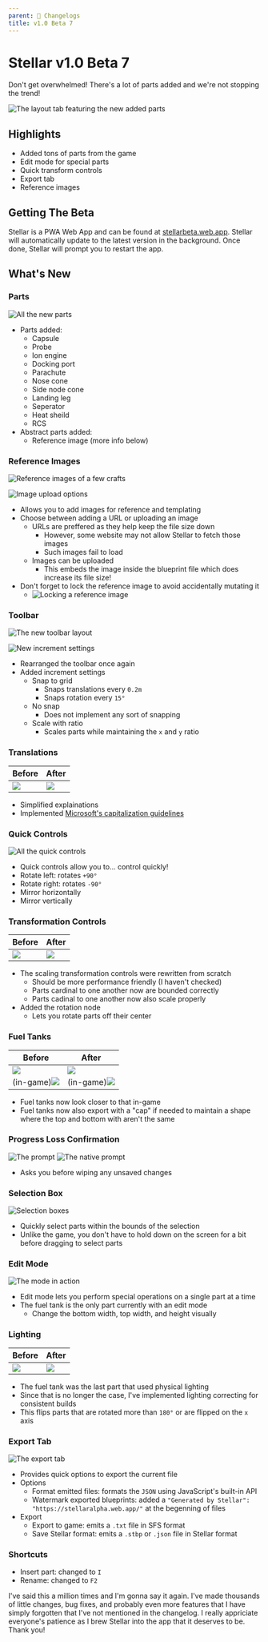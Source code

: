 ```yaml
---
parent: 📃 Changelogs
title: v1.0 Beta 7
---
```


# Stellar v1.0 Beta 7

Don't get overwhelmed! There's a lot of parts added and we're not stopping the trend!

![The layout tab featuring the new added parts](https://i.imgur.com/Lg7qrJA.png)

## Highlights

- Added tons of parts from the game
- Edit mode for special parts
- Quick transform controls
- Export tab
- Reference images

## Getting The Beta

Stellar is a PWA Web App and can be found at [stellarbeta.web.app](https://setllarbeta.web.app). Stellar will automatically update to the latest version in the background. Once done, Stellar will prompt you to restart the app.

## What's New

### Parts

![All the new parts](https://i.imgur.com/XLbNHxr.png)

- Parts added:
  - Capsule
  - Probe
  - Ion engine
  - Docking port
  - Parachute
  - Nose cone
  - Side node cone
  - Landing leg
  - Seperator
  - Heat sheild
  - RCS
- Abstract parts added:
  - Reference image (more info below)

### Reference Images

![Reference images of a few crafts](https://i.imgur.com/u83bIeA.png)

![Image upload options](https://i.imgur.com/inAjAV9.png)

- Allows you to add images for reference and templating
- Choose between adding a URL or uploading an image
  - URLs are preffered as they help keep the file size down
    - However, some website may not allow Stellar to fetch those images
    - Such images fail to load
  - Images can be uploaded
    - This embeds the image inside the blueprint file which does increase its file size!
- Don't forget to lock the reference image to avoid accidentally mutating it
  - ![Locking a reference image](https://i.imgur.com/Ezcoe3h.png)

### Toolbar

![The new toolbar layout](https://i.imgur.com/c9dwm5T.png)

![New increment settings](https://i.imgur.com/YloKMt7.png)

- Rearranged the toolbar once again
- Added increment settings
  - Snap to grid
    - Snaps translations every `0.2m`
    - Snaps rotation every `15°`
  - No snap
    - Does not implement any sort of snapping
  - Scale with ratio
    - Scales parts while maintaining the `x` and `y` ratio

### Translations

| Before                               | After                                |
| ------------------------------------ | ------------------------------------ |
| ![](https://i.imgur.com/GRmC7mf.png) | ![](https://i.imgur.com/PU0qjht.png) |

- Simplified explainations
- Implemented [Microsoft's capitalization guidelines](https://learn.microsoft.com/en-us/style-guide/capitalization)

### Quick Controls

![All the quick controls](https://i.imgur.com/lfPpMEV.png)

- Quick controls allow you to... control quickly!
- Rotate left: rotates `+90°`
- Rotate right: rotates `-90°`
- Mirror horizontally
- Mirror vertically

### Transformation Controls

| Before                               | After                                |
| ------------------------------------ | ------------------------------------ |
| ![](https://i.imgur.com/jb5pR2b.png) | ![](https://i.imgur.com/UZ1iSic.png) |

- The scaling transformation controls were rewritten from scratch
  - Should be more performance friendly (I haven't checked)
  - Parts cardinal to one another now are bounded correctly
  - Parts cadinal to one another now also scale properly
- Added the rotation node
  - Lets you rotate parts off their center

### Fuel Tanks

| Before                                        | After                                         |
| --------------------------------------------- | --------------------------------------------- |
| ![](https://i.imgur.com/XMsclmT.png)          | ![](https://i.imgur.com/GrPFRJo.png)          |
| (in-game)![](https://i.imgur.com/vxoC9Cg.png) | (in-game)![](https://i.imgur.com/xIJ2qE6.png) |

- Fuel tanks now look closer to that in-game
- Fuel tanks now also export with a "cap" if needed to maintain a shape where the top and bottom with aren't the same

### Progress Loss Confirmation

![The prompt](https://i.imgur.com/pZhQvf7.png)
![The native prompt](https://i.imgur.com/OTL3gDa.png)

- Asks you before wiping any unsaved changes

### Selection Box

![Selection boxes](https://i.imgur.com/oamhnq8.gif)

- Quickly select parts within the bounds of the selection
- Unlike the game, you don't have to hold down on the screen for a bit before dragging to select parts

### Edit Mode

![The mode in action](https://i.imgur.com/M9CqFJt.gif)

- Edit mode lets you perform special operations on a single part at a time
- The fuel tank is the only part currently with an edit mode
  - Change the bottom width, top width, and height visually

### Lighting

| Before                               | After                                |
| ------------------------------------ | ------------------------------------ |
| ![](https://i.imgur.com/87FgHRi.png) | ![](https://i.imgur.com/oLUHDWG.png) |

- The fuel tank was the last part that used physical lighting
- Since that is no longer the case, I've implemented lighting correcting for consistent builds
- This flips parts that are rotated more than `180°` or are flipped on the `x` axis

### Export Tab

![The export tab](https://i.imgur.com/k43VWGI.png)

- Provides quick options to export the current file
- Options
  - Format emitted files: formats the `JSON` using JavaScript's built-in API
  - Watermark exported blueprints: added a `"Generated by Stellar": "https://stellaralpha.web.app/"` at the begenning of files
- Export
  - Export to game: emits a `.txt` file in SFS format
  - Save Stellar format: emits a `.stbp` or `.json` file in Stellar format

### Shortcuts

- Insert part: changed to `I`
- Rename: changed to `F2`

I've said this a million times and I'm gonna say it again. I've made thousands of little changes, bug fixes, and probably even more features that I have simply forgotten that I've not mentioned in the changelog. I really appriciate everyone's patience as I brew Stellar into the app that it deserves to be. Thank you!
